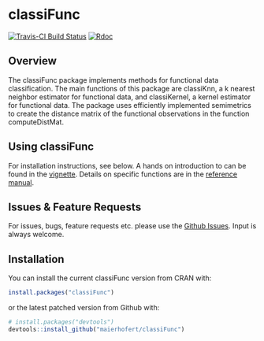 
<!-- README.md is generated from README.Rmd. Please edit that file -->
classiFunc
==========

[![Travis-CI Build Status](https://travis-ci.org/r-lib/classiFunc.svg?branch=master)](https://travis-ci.org/r-lib/classiFunc) <!-- [![CRAN_Status_Badge](http://www.r-pkg.org/badges/version/classiFunc)](https://cran.r-project.org/package=classiFunc) --> [![Rdoc](https://www.rdocumentation.org/badges/version/classiFunc)](https://www.rdocumentation.org/packages/classiFunc)

Overview
--------

The classiFunc package implements methods for functional data classification. The main functions of this package are classiKnn, a k nearest neighbor estimator for functional data, and classiKernel, a kernel estimator for functional data. The package uses efficiently implemented semimetrics to create the distance matrix of the functional observations in the function computeDistMat.

Using classiFunc
----------------

For installation instructions, see below. A hands on introduction to can be found in the [vignette](https://cran.r-project.org/package=classiFunc/vignettes/classiFunc.html). Details on specific functions are in the [reference manual](https://cran.r-project.org/package=classiFunc/classiFunc.pdf).

Issues & Feature Requests
-------------------------

For issues, bugs, feature requests etc. please use the [Github Issues](https://github.com/maierhofert/classiFunc/issues). Input is always welcome.

Installation
------------

You can install the current classiFunc version from CRAN with:

``` r
install.packages("classiFunc")
```

or the latest patched version from Github with:

``` r
# install.packages("devtools")
devtools::install_github("maierhofert/classiFunc")
```

<!-- ## Example -->
<!-- This is a basic example which shows you how to solve a common problem: -->
<!-- ```{r example} -->
<!-- ## basic example code -->
<!-- ``` -->

